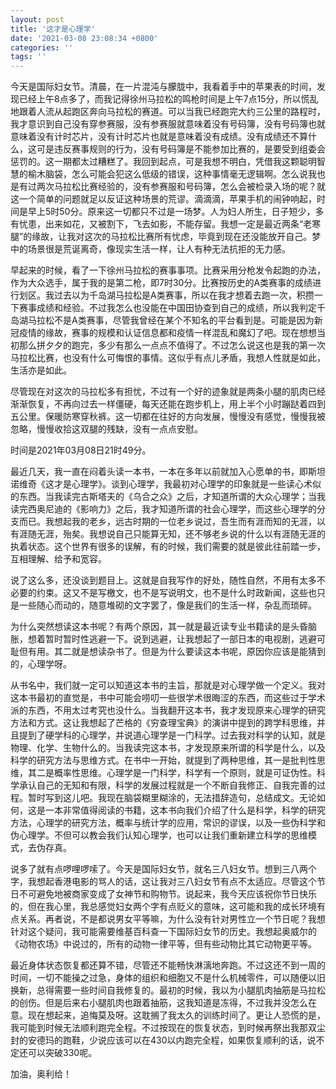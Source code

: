 ```yaml
---
layout: post
title: '这才是心理学'
date: '2021-03-08 23:08:34 +0800'
categories: ''
tags: ''
---
```


今天是国际妇女节。清晨，在一片混沌与朦胧中，我看着手中的苹果表的时间，发现已经上午8点多了，而我记得徐州马拉松的鸣枪时间是上午7点15分，所以慌乱地跟着人流从起跑区奔向马拉松的赛道。可以当我已经跑完大约三公里的路程时，我才意识到自己没有穿参赛服，没有参赛服就意味着没有号码簿，没有号码簿也就意味着没有计时芯片，没有计时芯片也就是意味着没有成绩。没有成绩还不算什么，这可是违反赛事规则的行为，没有号码簿是不能参加比赛的，是要受到组委会惩罚的。这一期都太过糟糕了。我回到起点，可是我想不明白，凭借我这颗聪明智慧的榆木脑袋，怎么可能会犯这么低级的错误，这种事情毫无逻辑啊。怎么说我也是有过两次马拉松比赛经验的，没有参赛服和号码簿，怎么会被检录入场的呢？就这一个简单的问题就足以反证这种场景的荒谬。滴滴滴，苹果手机的闹钟响起，时间是早上5时50分。原来这一切都只不过是一场梦。人为妇人所生，日子短少，多有忧患，出来如花，又被割下，飞去如影，不能存留。我想一定是最近两条“老寒腿”的缘故，让我对这次的马拉松比赛所有忧虑，毕竟到现在还没能放开自己。梦中的场景很是荒诞离奇，像现实生活一样，让人有种无法抗拒的无力感。

早起来的时候，看了一下徐州马拉松的赛事事项。比赛采用分枪发令起跑的办法，作为大众选手，属于我的是第二枪，即7时30分。比赛按历史的A类赛事的成绩进行划区。我过去以为千岛湖马拉松是A类赛事，所以在我才想着去跑一次，积攒一下赛事成绩和经验。不过我怎么也没能在中国田协查到自己的成绩，所以我判定千岛湖马拉松不是A类赛事，尽管我曾经在某个不知名的平台看到是。可能是因为新冠疫情的缘故，赛事的规模和认证信息都和疫情一样混乱和魔幻了吧。现在想想当初那么拼夕夕的跑完，多少有那么一点点不值得了。不过怎么说这也是我的第一次马拉松比赛，也没有什么可悔恨的事情。这似乎有点儿矛盾，我想人性就是如此，生活亦是如此。

尽管现在对这次的马拉松多有担忧，不过有一个好的迹象就是两条小腿的肌肉已经渐渐恢复，不再向过去一样僵硬，每天还能在跑步机上，用上半个小时蹦跶着四到五公里。保暖防寒穿秋裤。这一切都在往好的方向发展，慢慢没有感觉，慢慢我被忽略，慢慢收拾这双腿的残缺，没有一点点安慰。

时间是2021年03月08日21时49分。

最近几天，我一直在闷着头读一本书，一本在多年以前就加入心愿单的书，即斯坦诺维奇《这才是心理学》。谈到心理学，我最初对心理学的印象就是一些读心术似的东西。当我读完古斯塔夫的《乌合之众》之后，才知道所谓的大众心理学；当我读完西奥尼迪的《影响力》之后，我才知道所谓的社会心理学，而这些心理学的分支而已。我想起我的老乡，远古时期的一位老乡说过，吾生而有涯而知的无涯，以有涯随无涯，殆矣。我想说自己只能算无知，还不够老乡说的什么以有涯随无涯的执着状态。这个世界有很多的误解，有的时候，我们需要的就是彼此往前踏一步，互相理解、给予和宽容。

说了这么多，还没谈到题目上。这就是自我写作的好处，随性自然，不用有太多不必要的约束。这又不是写檄文，也不是写说明文，也不是什么时政新闻，这些也只是一些随心而动的，随意堆砌的文字罢了，像是我们的生活一样，杂乱而琐碎。

为什么突然想读这本书呢？有两个原因，其一就是最近读专业书籍读的是头昏脑胀，想着暂时暂时性逃避一下。说到逃避，让我想起了一部日本的电视剧，逃避可耻但有用。其二就是想读杂书了。但是为什么要读这本书呢，原因你应该是能猜到的，心理学呀。

从书名中，我们就一定可以知道这本书的主旨，那就是对心理学做一个定义。我对这本书最初的直觉是，书中可能会唠叨一些很学术很晦涩的东西，而这些过于学术派的东西，不用太过考究也没什么。当我翻开这本书，我才发现原来心理学的研究方法和方式。这让我想起了芒格的《穷查理宝典》的演讲中提到的跨学科思维，并且提到了硬学科的心理学，并说道心理学是一门科学。过去我对科学的认知，就是物理、化学、生物什么的。当我读完这本书，才发现原来所谓的科学是什么，以及科学的研究方法与思维方式。在书中一开始，就提到了两种思维，其一是批判性思维，其二是概率性思维。心理学是一门科学，科学有一个原则，就是可证伪性。科学承认自己的无知和有限，科学的发展过程就是一个不断自我修正、自我完善的过程。暂时写到这儿吧。我现在脑袋糊里糊涂的，无法措辞造句，总结成文。无论如何，这是一本非常值得阅读的书籍，这本书向我们介绍了什么是科学，科学的研究方法，心理学的研究方法，概率与统计学的应用，常识的谬误，以及一些伪科学和伪心理学。不但可以教会我们认知心理学，也可以让我们重新建立科学的思维模式，去伪存真。

说多了就有点啰哩啰嗦了。今天是国际妇女节，就名三八妇女节。想到三八两个字，我想起香港电影的骂人的话，这让我对三八妇女节有点不太适应。尽管这个节日不可避免地被商家变成了女神节和购物节。说起来，我今天应该祝你节日快乐的，但在我心里，我总感觉妇女两个字有点贬义的意味，这可能和我的成长环境有点关系。再者说，不是都说男女平等嘛，为什么没有针对男性立一个节日呢？我想针对这个疑问，我可能需要维基百科查一下国际妇女节的历史。我想起奥威尔的《动物农场》中说过的，所有的动物一律平等，但有些动物比其它动物更平等。

最近身体状态恢复都还算不错，尽管还不能畅快淋漓地奔跑。不过这还不到一周的时间，一切不能操之过急，身体的组织和细胞又不是什么机械零件，可以随便以旧换新，总得需要一些时间自我修复的。最初的时候，我以为小腿肌肉抽筋是马拉松的创伤。但是后来右小腿肌肉也跟着抽筋，这我知道是冻得，不过我并没怎么在意。现在想起来，追悔莫及呀。这耽搁了我太久的训练时间了。更让人恐慌的是，我可能到时候无法顺利跑完全程。不过按现在的恢复状态，到时候再祭出我那双尘封的安德玛的跑鞋，少说应该可以在430以内跑完全程，如果恢复顺利的话，说不定还可以突破330呢。

加油，奥利给！
